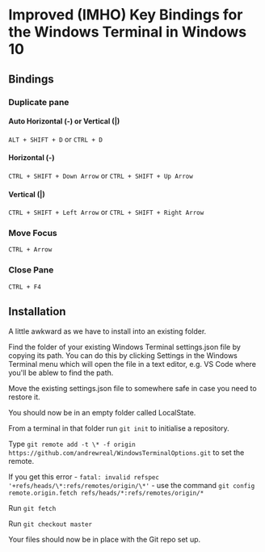 # Improved (IMHO) Key Bindings for the Windows Terminal in Windows 10

## Bindings

### Duplicate pane
#### Auto Horizontal (-) or Vertical (|)
`ALT + SHIFT + D` or `CTRL + D`

#### Horizontal (-)
`CTRL + SHIFT + Down Arrow` or `CTRL + SHIFT + Up Arrow`

#### Vertical (|)
`CTRL + SHIFT + Left Arrow` or `CTRL + SHIFT + Right Arrow`

### Move Focus
`CTRL + Arrow` 

### Close Pane
`CTRL + F4`


## Installation

A little awkward as we have to install into an existing folder.

Find the folder of your existing Windows Terminal settings.json file by copying its path. You can do this by clicking Settings in the Windows Terminal menu which will open the file in a text editor, e.g. VS Code where you'll be ablew to find the path.

Move the existing settings.json file to somewhere safe in case you need to restore it.

You should now be in an empty folder called LocalState.

From a terminal in that folder run `git init` to initialise a repository.

Type `git remote add -t \* -f origin https://github.com/andrewreal/WindowsTerminalOptions.git` to set the remote.

If you get this error - `fatal: invalid refspec '+refs/heads/\*:refs/remotes/origin/\*'` - use the command `git config remote.origin.fetch refs/heads/*:refs/remotes/origin/*`

Run `git fetch`

Run `git checkout master`

Your files should now be in place with the Git repo set up.